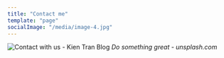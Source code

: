 ```yaml
---
title: "Contact me"
template: "page"
socialImage: "/media/image-4.jpg"
---
```

![Contact with us - Kien Tran Blog](/media/banner_contact.jpg)
*Do something great - unsplash.com*
